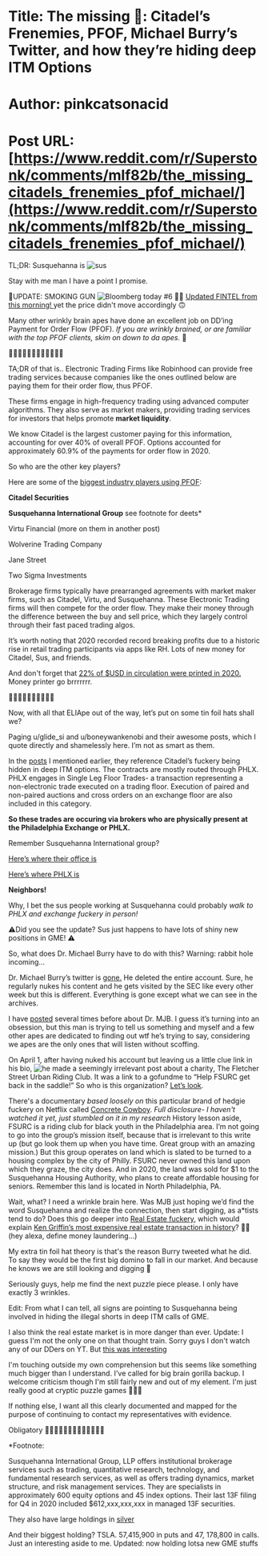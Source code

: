 # Title: The missing 🧩: Citadel’s Frenemies, PFOF, Michael Burry’s Twitter, and how they’re hiding deep ITM Options
# Author: pinkcatsonacid
# Post URL: [https://www.reddit.com/r/Superstonk/comments/mlf82b/the_missing_citadels_frenemies_pfof_michael/](https://www.reddit.com/r/Superstonk/comments/mlf82b/the_missing_citadels_frenemies_pfof_michael/)


TL;DR: Susquehanna is ![sus](http://imgur.com/a/EzZB2vv)

Stay with me man I have a point I promise.

🚨UPDATE: SMOKING GUN ![Bloomberg today](http://imgur.com/a/ZsK2Rur) #6 🤔🧐
[Updated FINTEL from this morning! ](https://fintel.io/sob/us/gme) yet the price didn't move accordingly 🙃

Many other wrinkly brain apes have done an excellent job on DD’ing Payment for Order Flow (PFOF). *If you are wrinkly brained, or are familiar with the top PFOF clients, skim on down to da apes.* 🦧

🚀🚀🚀🚀🚀🚀🚀🚀🚀🚀🚀🚀

TA;DR of that is.. Electronic Trading Firms like Robinhood can provide free trading services because companies like the ones outlined below are paying them for their order flow, thus PFOF. 

These firms engage in high-frequency trading using advanced computer algorithms. They also serve as market makers, providing trading services for investors that helps promote **market liquidity**.  

We know Citadel is the largest customer paying for this information, accounting for over 40% of overall PFOF. Options accounted for approximately 60.9% of the payments for order flow in 2020.

So who are the other key players?

Here are some of the [biggest industry players using PFOF](https://www.lexology.com/library/detail.aspx?g=863806a4-7ec4-4d3e-a5f6-b760b08009f4):

**Citadel Securities**

**Susquehanna International Group** see footnote for deets*

Virtu Financial (more on them in another post)

Wolverine Trading Company

Jane Street

Two Sigma Investments


Brokerage firms typically have prearranged agreements with market maker firms, such as Citadel, Virtu, and Susquehanna. These Electronic Trading firms will then compete for the order flow. They make their money through the difference between the buy and sell price, which they largely control through their fast paced trading algos. 

It’s worth noting that 2020 recorded record breaking profits due to a historic rise in retail trading participants via apps like RH. Lots of new money for Citadel, Sus, and friends.

And don't forget that [22% of $USD in circulation were printed in 2020.](https://www.cityam.com/almost-a-fifth-of-all-us-dollars-were-created-this-year/) Money printer go brrrrrrr.

🦧🦧🦧🦧🦧🦧🦧🦧🦧🦧

Now, with all that ELIApe out of the way, let’s put on some tin foil hats shall we?

Paging u/glide_si and u/boneywankenobi and their awesome posts, which I quote directly and shamelessly here. I’m not as smart as them. 

In the [posts](https://www.reddit.com/r/GME/comments/mk3gcd/call_memaybe_why_the_massive_volume_of_deep_itm/?utm_medium=android_app&utm_source=share) I mentioned earlier, they reference Citadel’s fuckery being hidden in deep ITM options. The contracts are mostly routed through PHLX. PHLX engages in Single Leg Floor Trades- a transaction representing a non-electronic trade executed on a trading floor. Execution of paired and non-paired auctions and cross orders on an exchange floor are also included in this category.

**So these trades are occuring via brokers who are physically present at the Philadelphia Exchange or PHLX.**

Remember Susquehanna International group?

[Here’s where their office is](https://www.google.com/maps/place/Susquehanna+International+Group+LLP,+401+City+Ave+%23220,+Bala+Cynwyd,+PA+19004/@39.9211667,-75.0974258,11z/data=!4m5!1m2!2m1!1ssusquehanna+international+group+office+location!3m1!1s0x89c6b89d387b6871:0x623bca19e44c3716?hl=en-US)


[Here’s where PHLX is](https://www.google.com/maps/place/Nasdaq+OMX+PHLX,+4775+League+Island+Blvd,+Philadelphia,+PA+19112/@39.9195072,-75.1243392,11z/data=!4m5!1m2!2m1!1sPhiladelphia+exchange!3m1!1s0x89c6c593b5e7fbad:0x123a0bdf7e3acc06?hl=en-US)


**Neighbors!**

Why, I bet the sus people working at Susquehanna could probably *walk to PHLX and exchange fuckery in person!*

⚠️Did you see the update? Sus just happens to have lots of shiny new positions in GME! ⚠️

So, what does Dr. Michael Burry have to do with this? Warning: rabbit hole incoming...

Dr. Michael Burry’s twitter is [gone.](https://twitter.com/BurryArchive?s=09) He deleted the entire account. Sure, he regularly nukes his content and he gets visited by the SEC like every other week but this is different. Everything is gone except what we can see in the archives. 

I have [posted](https://www.reddit.com/r/GME/comments/mhh9kn/reading_the_everything_short_dd_and_michael/?utm_medium=android_app&utm_source=share) several times before about Dr. MJB. I guess it’s turning into an obsession, but this man is trying to tell us something and myself and a few other apes are dedicated to finding out wtf he’s trying to say, considering we apes are the only ones that will listen without scoffing. 

On April 1, after having nuked his account but leaving us a little clue link in his bio, ![he made a seemingly irrelevant post about a charity](http://imgur.com/a/pXK1DM1), The Fletcher Street Urban Riding Club. It was a link to a gofundme to “Help FSURC get back in the saddle!” So who is this organization? [Let’s look](http://fsurc.com/).

There's a documentary *based loosely on* this particular brand of hedgie fuckery on Netflix called [Concrete Cowboy](https://www.netflix.com/title/81368729?preventIntent=true). *Full disclosure- I haven't watched it yet, just stumbled on it in my research* History lesson aside, FSURC is a riding club for black youth in the Philadelphia area. I’m not going to go into the group’s mission itself, because that is irrelevant to this write up (but go look them up when you have time. Great group with an amazing mission.) But this group operates on land which is slated to be turned to a housing complex by the city of Philly. FSURC never owned this land upon which they graze, the city does. And in 2020, the land was sold for $1 to the Susquehanna Housing Authority, who plans to create affordable housing for seniors. Remember this land is located in North Philadelphia, PA.

Wait, what? I need a wrinkle brain here. Was MJB just hoping we’d find the word Susquehanna and realize the connection, then start digging, as a*tists tend to do? Does this go deeper into [Real Estate fuckery](https://www.wsj.com/articles/citadel-ceo-ken-griffin-real-estate-11602188980), which would explain [Ken Griffin’s most expensive real estate transaction in history](https://www.businessinsider.com/ken-griffin-most-expensive-home-ever-sold-us-nyc-penthouse-2019-1)? 🤷‍♀️ (hey alexa, define money laundering...)

My extra tin foil hat theory is that's the reason Burry tweeted what he did. To say they would be the first big domino to fall in our market. And because he knows we are still looking and digging 🧐


Seriously guys, help me find the next puzzle piece please. I only have exactly 3 wrinkles. 

Edit: From what I can tell, all signs are pointing to Susquehanna being involved in hiding the illegal shorts in deep ITM calls of GME. 

I also think the real estate market is in more danger than ever. 
Update: I guess I'm not the only one on that thought train. Sorry guys I don't watch any of our DDers on YT. But [this was interesting ](https://youtu.be/EBb9zf_zWvU)

I'm touching outside my own comprehension but this seems like something much bigger than I understand. I've called for big brain gorilla backup. I welcome criticism though I'm still fairly new and out of my element. I'm just really good at cryptic puzzle games 🤷🏼‍♀️

If nothing else, I want all this clearly documented and mapped for the purpose of continuing to contact my representatives with evidence. 


Obligatory 🚀🚀🚀🚀🚀🚀🚀🚀🚀🚀🚀🚀🚀

*Footnote:

Susquehanna International Group, LLP offers institutional brokerage services such as trading, quantitative research, technology, and fundamental research services, as well as offers trading dynamics, market structure, and risk management services. They are specialists in approximately 600 equity options and 45 index options. Their last 13F filing for Q4 in 2020 included $612,xxx,xxx,xxx in managed 13F securities.

They also have large holdings in [silver](https://finance.yahoo.com/quote/AG/holders/)

And their biggest holding? TSLA. 57,415,900 in puts and 47, 178,800 in calls. Just an interesting aside to me. Updated: now holding lotsa new GME stuffs
